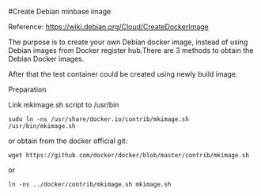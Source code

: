 #Create Debian minbase image

Reference: https://wiki.debian.org/Cloud/CreateDockerImage


The purpose is to create your own Debian docker image, instead of using Debian images from Docker register hub.There are 3 methods to obtain the Debian Docker images.

After that the test container could be created using newly build image.


Preparation

Link mkimage.sh script to /usr/bin
```
sudo ln -ns /usr/share/docker.io/contrib/mkimage.sh /usr/bin/mkimage.sh

```

or obtain from the docker official git:

```
wget https://github.com/docker/docker/blob/master/contrib/mkimage.sh

```

or 
```
ln -ns ../docker/contrib/mkimage.sh mkimage.sh
```
